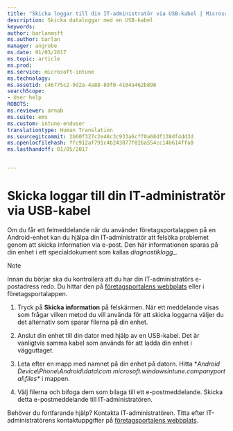 ```yaml
---
title: "Skicka loggar till din IT-administratör via USB-kabel | Microsoft Docs"
description: Skicka dataloggar med en USB-kabel
keywords: 
author: barlanmsft
ms.author: barlan
manager: angrobe
ms.date: 01/03/2017
ms.topic: article
ms.prod: 
ms.service: microsoft-intune
ms.technology: 
ms.assetid: c46775c2-9d2a-4a88-89f0-4104a462b898
searchScope:
- User help
ROBOTS: 
ms.reviewer: arnab
ms.suite: ems
ms.custom: intune-enduser
translationtype: Human Translation
ms.sourcegitcommit: 2b60f327c2e48c3c933a6cff0a68df138df4dd3d
ms.openlocfilehash: ffc912af791c4b243877f026a554cc14b614ffa0
ms.lasthandoff: 01/05/2017


---
```



# <a name="send-logs-to-your-it-admin-using-a-usb-cable"></a>Skicka loggar till din IT-administratör via USB-kabel

Om du får ett felmeddelande när du använder företagsportalappen på en Android-enhet kan du hjälpa din IT-administratör att felsöka problemet genom att skicka information via e-post. Den här informationen sparas på din enhet i ett specialdokument som kallas _diagnostiklogg__.

> [!Note]
> Innan du börjar ska du kontrollera att du har din IT-administratörs e-postadress redo. Du hittar den på [företagsportalens webbplats](http://portal.manage.microsoft.com) eller i företagsportalappen.

1.  Tryck på **Skicka information** på felskärmen. När ett meddelande visas som frågar vilken metod du vill använda för att skicka loggarna väljer du det alternativ som sparar filerna på din enhet.

2.  Anslut din enhet till din dator med hjälp av en USB-kabel. Det är vanligtvis samma kabel som används för att ladda din enhet i vägguttaget.

3.  Leta efter en mapp med namnet på din enhet på datorn. Hitta **Android Device\Phone\Android\data\com.microsoft.windowsintune.companyportal\files\** i mappen.

4.  Välj filerna och bifoga dem som bilaga till ett e-postmeddelande. Skicka detta e-postmeddelande till IT-administratören.

Behöver du fortfarande hjälp? Kontakta IT-administratören. Titta efter IT-administratörens kontaktuppgifter på [företagsportalens webbplats](http://portal.manage.microsoft.com).

